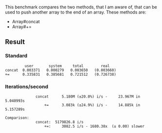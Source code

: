 This benchmark compares the two methods, that I am aware of, that can be used to push another array to the end of an array. These methods are:
* Array#concat
* Array#+=

## Result
### Standard
```
         user       system     total        real
concat  0.003371   0.000279   0.003650   (0.003660)
+=      0.335831   0.385681   0.721512   (0.726738)
```

### Iterations/second
```
              concat      5.180M (±20.0%) i/s -     23.967M in   5.040993s
                  +=      3.083k (±24.9%) i/s -     14.885k in   5.157289s

Comparison:
              concat:  5179826.8 i/s
                  +=:     3082.5 i/s - 1680.38x  (± 0.00) slower
```
